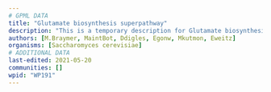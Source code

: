 ```yaml
---
# GPML DATA
title: "Glutamate biosynthesis superpathway"
description: "This is a temporary description for Glutamate biosynthesis superpathway"
authors: [M.Braymer, MaintBot, Ddigles, Egonw, Mkutmon, Eweitz]
organisms: [Saccharomyces cerevisiae]
# ADDITIONAL DATA
last-edited: 2021-05-20
communities: []
wpid: "WP191"
---
```

